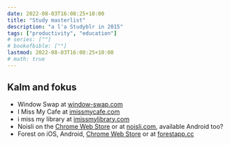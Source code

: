 ```yaml
---
date: 2022-08-03T16:08:25+10:00
title: "Study masterlist"
description: "a l'a Studyblr in 2015"
tags: ["productivity", "education"]
# series: [""]
# bookofbible: [""]
lastmod: 2022-08-03T16:08:25+10:00
# math: true
---
```


## Kalm and fokus

- Window Swap at [window-swap.com](https://www.window-swap.com/)
- I Miss My Cafe at [imissmycafe.com](https://imissmycafe.com/)
- i miss my library at [imissmylibrary.com](https://www.imissmylibrary.com/)
- Noisli on the [Chrome Web Store](https://chrome.google.com/webstore/detail/noisli/klejemegaoblahjdpcajmpcnjjmkmkkf) or at [noisli.com](https://www.noisli.com/), available Android too?
- Forest on iOS, Android, [Chrome Web Store](https://chrome.google.com/webstore/detail/forest-stay-focused-be-pr/kjacjjdnoddnpbbcjilcajfhhbdhkpgk) or at [forestapp.cc](https://forestapp.cc/)
